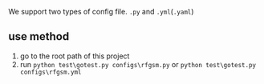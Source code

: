 We support two types of config file. `.py` and `.yml`(`.yaml`)

## use method
1. go to the root path of this project
2. run `python test\gotest.py configs\rfgsm.py` or `python test\gotest.py configs\rfgsm.yml`